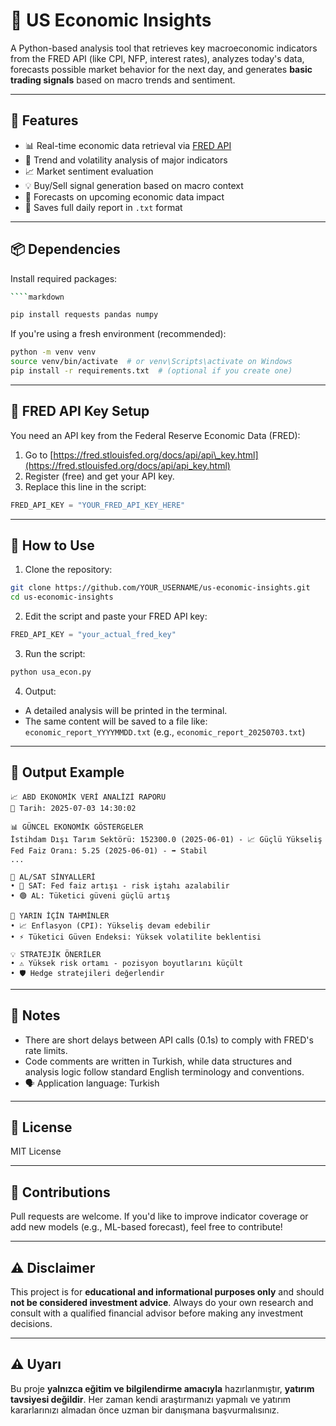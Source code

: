 

# 🧠 US Economic Insights

A Python-based analysis tool that retrieves key macroeconomic indicators from the FRED API (like CPI, NFP, interest rates), analyzes today's data, forecasts possible market behavior for the next day, and generates **basic trading signals** based on macro trends and sentiment.

---

## 🚀 Features

- 📊 Real-time economic data retrieval via [FRED API](https://fred.stlouisfed.org/)
- 🔎 Trend and volatility analysis of major indicators
- 📈 Market sentiment evaluation
- 💡 Buy/Sell signal generation based on macro context
- 🔮 Forecasts on upcoming economic data impact
- 📝 Saves full daily report in `.txt` format

---

## 📦 Dependencies

Install required packages:
```bash
````markdown

pip install requests pandas numpy
````

If you're using a fresh environment (recommended):

```bash
python -m venv venv
source venv/bin/activate  # or venv\Scripts\activate on Windows
pip install -r requirements.txt  # (optional if you create one)
```

---

## 🔑 FRED API Key Setup

You need an API key from the Federal Reserve Economic Data (FRED):

1. Go to [https://fred.stlouisfed.org/docs/api/api\_key.html](https://fred.stlouisfed.org/docs/api/api_key.html)
2. Register (free) and get your API key.
3. Replace this line in the script:

```python
FRED_API_KEY = "YOUR_FRED_API_KEY_HERE"
```

---

## 🧪 How to Use

1. Clone the repository:

```bash
git clone https://github.com/YOUR_USERNAME/us-economic-insights.git
cd us-economic-insights
```

2. Edit the script and paste your FRED API key:

```python
FRED_API_KEY = "your_actual_fred_key"
```

3. Run the script:

```bash
python usa_econ.py
```

4. Output:

* A detailed analysis will be printed in the terminal.
* The same content will be saved to a file like:
  `economic_report_YYYYMMDD.txt` (e.g., `economic_report_20250703.txt`)

---

## 📁 Output Example

```
📈 ABD EKONOMİK VERİ ANALİZİ RAPORU
📅 Tarih: 2025-07-03 14:30:02

📊 GÜNCEL EKONOMİK GÖSTERGELER
İstihdam Dışı Tarım Sektörü: 152300.0 (2025-06-01) - 📈 Güçlü Yükseliş
Fed Faiz Oranı: 5.25 (2025-06-01) - ➡️ Stabil
...

🎯 AL/SAT SİNYALLERİ
• 🔴 SAT: Fed faiz artışı - risk iştahı azalabilir
• 🟢 AL: Tüketici güveni güçlü artış

🔮 YARIN İÇİN TAHMİNLER
• 📈 Enflasyon (CPI): Yükseliş devam edebilir
• ⚡ Tüketici Güven Endeksi: Yüksek volatilite beklentisi

💡 STRATEJİK ÖNERİLER
• ⚠️ Yüksek risk ortamı - pozisyon boyutlarını küçült
• 🛡️ Hedge stratejileri değerlendir
```

---

## 📌 Notes

* There are short delays between API calls (0.1s) to comply with FRED's rate limits.
* Code comments are written in Turkish, while data structures and analysis logic follow standard English terminology and conventions.
* 🗣️ Application language: Turkish

---

## 📃 License

MIT License

---

## 🤝 Contributions

Pull requests are welcome. If you'd like to improve indicator coverage or add new models (e.g., ML-based forecast), feel free to contribute!

---

## ⚠️ Disclaimer

This project is for **educational and informational purposes only** and should **not be considered investment advice**. Always do your own research and consult with a qualified financial advisor before making any investment decisions.

---

## ⚠️ Uyarı

Bu proje **yalnızca eğitim ve bilgilendirme amacıyla** hazırlanmıştır, **yatırım tavsiyesi değildir**. Her zaman kendi araştırmanızı yapmalı ve yatırım kararlarınızı almadan önce uzman bir danışmana başvurmalısınız.

`````
